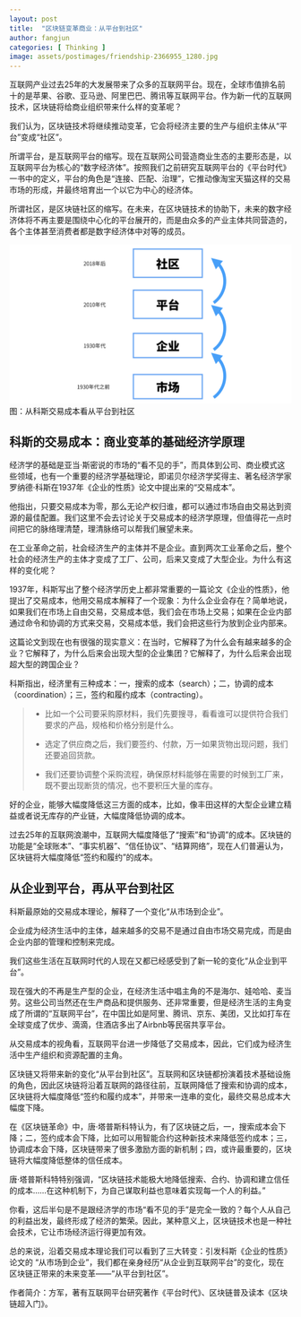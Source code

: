 ```yaml
---
layout: post
title:  "区块链变革商业：从平台到社区"
author: fangjun
categories: [ Thinking ]
image: assets/postimages/friendship-2366955_1280.jpg
---
```


互联网产业过去25年的大发展带来了众多的互联网平台。现在，全球市值排名前十的是苹果、谷歌、亚马逊、阿里巴巴、腾讯等互联网平台。作为新一代的互联网技术，区块链将给商业组织带来什么样的变革呢？

我们认为，区块链技术将继续推动变革，它会将经济主要的生产与组织主体从“平台”变成“社区”。

所谓平台，是互联网平台的缩写。现在互联网公司营造商业生态的主要形态是，以互联网平台为核心的“数字经济体”。按照我们之前研究互联网平台的《平台时代》一书中的定义，平台的角色是“连接、匹配、治理”，它推动像淘宝天猫这样的交易市场的形成，并最终培育出一个以它为中心的经济体。

所谓社区，是区块链社区的缩写。在未来，在区块链技术的协助下，未来的数字经济体将不再主要是围绕中心化的平台展开的，而是由众多的产业主体共同营造的，各个主体甚至消费者都是数字经济体中对等的成员。

![从平台到社区](/assets/postimages/platform-community.png)
图：从科斯交易成本看从平台到社区

## 科斯的交易成本：商业变革的基础经济学原理

经济学的基础是亚当·斯密说的市场的“看不见的手”，而具体到公司、商业模式这些领域，也有一个重要的经济学基础理论，即诺贝尔经济学奖得主、著名经济学家罗纳德·科斯在1937年《企业的性质》论文中提出来的“交易成本”。

他指出，只要交易成本为零，那么无论产权归谁，都可以通过市场自由交易达到资源的最佳配置。我们这里不会去讨论关于交易成本的经济学原理，但值得花一点时间把它的脉络理清楚，理清脉络可以帮我们展望未来。 

在工业革命之前，社会经济生产的主体并不是企业。直到两次工业革命之后，整个社会的经济生产的主体才变成了工厂、公司，后来又变成了大型企业。为什么有这样的变化呢？

1937年，科斯写出了整个经济学历史上都非常重要的一篇论文《企业的性质》，他提出了交易成本，他用交易成本解释了一个现象：为什么企业会存在？简单地说，如果我们在市场上自由交易，交易成本低，我们会在市场上交易；如果在企业内部通过命令和协调的方式来交易，交易成本低，我们会把这些行为放到企业内部来。

这篇论文到现在也有很强的现实意义：在当时，它解释了为什么会有越来越多的企业？它解释了，为什么后来会出现大型的企业集团？它解释了，为什么后来会出现超大型的跨国企业？

科斯指出，经济里有三种成本：一，搜索的成本（search）；二，协调的成本（coordination）；三，签约和履约成本（contracting）。

> -	比如一个公司要采购原材料，我们先要搜寻，看看谁可以提供符合我们要求的产品，规格和价格分别是什么。
>
> -	选定了供应商之后，我们要签约、付款，万一如果货物出现问题，我们还要追回货款。
>
> -	我们还要协调整个采购流程，确保原材料能够在需要的时候到工厂来，既不要出现断货的情况，也不要积压大量的库存。

好的企业，能够大幅度降低这三方面的成本，比如，像丰田这样的大型企业建立精益或者说无库存的产业链，大幅度降低协调的成本。

过去25年的互联网浪潮中，互联网大幅度降低了“搜索”和“协调”的成本。区块链的功能是“全球账本”、“事实机器”、“信任协议”、“结算网络”，现在人们普遍认为，区块链将大幅度降低“签约和履约”的成本。

## 从企业到平台，再从平台到社区

科斯最原始的交易成本理论，解释了一个变化“从市场到企业”。

 企业成为经济生活中的主体，越来越多的交易不是通过自由市场交易完成，而是由企业内部的管理和控制来完成。
 
我们这些生活在互联网时代的人现在又都已经感受到了新一轮的变化“从企业到平台”。

现在强大的不再是生产型的企业，在经济生活中唱主角的不是海尔、娃哈哈、麦当劳。这些公司当然还在生产商品和提供服务、还非常重要，但是经济生活的主角变成了所谓的“互联网平台”，在中国比如是阿里、腾讯、京东、美团，又比如打车在全球变成了优步、滴滴，住酒店多出了Airbnb等民宿共享平台。

从交易成本的视角看，互联网平台进一步降低了交易成本，因此，它们成为经济生活中生产组织和资源配置的主角。

区块链又将带来新的变化“从平台到社区”。互联网和区块链都扮演着技术基础设施的角色，因此区块链将沿着互联网的路径往前，互联网降低了搜索和协调的成本，区块链将大幅度降低“签约和履约成本”，并带来一连串的变化，最终交易总成本大幅度下降。

在《区块链革命》中，唐·塔普斯科特认为，有了区块链之后，一，搜索成本会下降；二，签约成本会下降，比如可以用智能合约这种新技术来降低签约成本；三，协调成本会下降，区块链带来了很多激励方面的新机制；四，或许最重要的，区块链将大幅度降低整体的信任成本。

唐·塔普斯科特特别强调，“区块链技术能极大地降低搜索、合约、协调和建立信任的成本……在这种机制下，为自己谋取利益也意味着实现每一个人的利益。”

你看，这后半句是不是跟经济学的市场“看不见的手”是完全一致的？每个人从自己的利益出发，最终形成了经济的繁荣。因此，某种意义上，区块链技术也是一种社会技术，它让市场经济运行得更加有效。

总的来说，沿着交易成本理论我们可以看到了三大转变：引发科斯《企业的性质》论文的 “从市场到企业”，我们都在亲身经历“从企业到互联网平台”的变化，现在区块链正带来的未来变革——“从平台到社区”。 

作者简介：方军，著有互联网平台研究著作《平台时代》、区块链普及读本《区块链超入门》。


